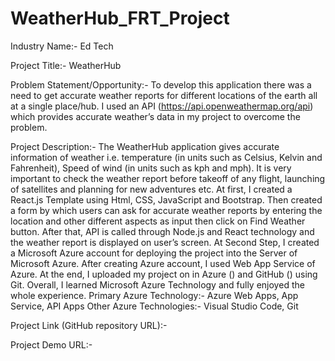 # WeatherHub_FRT_Project
Industry Name:- Ed Tech 

Project Title:- WeatherHub

Problem Statement/Opportunity:- To develop this application there was a need to get accurate weather reports for different locations of the earth all at a single place/hub. I used an API (https://api.openweathermap.org/api) which provides accurate weather’s data in my project to overcome the problem.

Project Description:- The WeatherHub application gives accurate information of weather i.e. temperature (in units such as Celsius, Kelvin and Fahrenheit), Speed of wind (in units such as kph and mph). It is very important to check the weather report before takeoff of any flight, launching of satellites and planning for new adventures etc.
At first, I created a React.js Template using Html, CSS, JavaScript and Bootstrap. Then created a form by which users can ask for accurate weather reports by entering the location and other different aspects as input then click on Find Weather button.
After that, API is called through Node.js and React technology and the weather report is displayed on user’s screen. At Second Step, I created a Microsoft Azure account for deploying the project into the Server of Microsoft Azure. After creating Azure account, I used Web App Service of Azure. At the end, I uploaded my project on in Azure () and GitHub () using Git. Overall, I learned Microsoft Azure Technology and fully enjoyed the whole experience. 
Primary Azure Technology:- Azure Web Apps, App Service, API Apps Other Azure Technologies:- Visual Studio Code, Git

Project Link (GitHub repository URL):-

Project Demo URL:-
